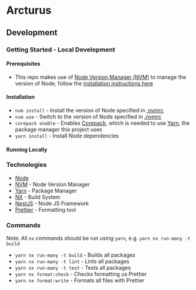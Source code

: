 # Arcturus

## Development

### Getting Started - Local Development

#### Prerequisites

- This repo makes use of [Node Version Manager (NVM)](https://github.com/nvm-sh/nvm) to manage the version of Node, follow the [installation instructions here](https://github.com/nvm-sh/nvm?tab=readme-ov-file#installing-and-updating)

#### Installation

- `nvm install` - Install the version of Node specified in [.nvmrc](./.nvmrc)
- `nvm use` - Switch to the version of Node specified in [.nvmrc](./.nvmrc)
- `corepack enable` - Enables [Corepack](https://github.com/nodejs/corepack), which is needed to use [Yarn](https://yarnpkg.com/), the package manager this project uses
- `yarn install` - Install Node dependencies

#### Running Locally

### Technologies

- [Node](https://nodejs.org/en)
- [NVM](https://github.com/nvm-sh/nvm) - Node Version Manager
- [Yarn](https://yarnpkg.com/) - Package Manager
- [NX](https://nx.dev/) - Build System
- [NestJS](https://nestjs.com/) - Node JS Framework
- [Prettier](https://prettier.io/) - Formatting tool

### Commands

Note: All `nx` commands should be run using `yarn`, e.g. `yarn nx run-many -t build`

- `yarn nx run-many -t build` - Builds all packages
- `yarn nx run-many -t lint` - Lints all packages
- `yarn nx run-many -t test` - Tests all packages
- `yarn nx format:check` - Checks formatting us Prettier
- `yarn nx format:write` - Formats all files with Prettier
